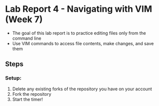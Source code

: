 # **Lab Report 4 - Navigating with VIM (Week 7)**
* The goal of this lab report is to practice editing files only from the command line
* Use VIM commands to access file contents, make changes, and save them

## Steps
### **Setup:**
  1. Delete any existing forks of the repository you have on your account
  2. Fork the repository
  3. Start the timer!

